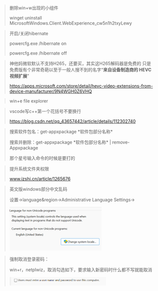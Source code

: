 > 删除win+w出现的小组件
>
> winget uninstall MicrosoftWindows.Client.WebExperience_cw5n1h2txyLewy

> 开启/关闭hibernate
>
> powercfg.exe /hibernate on
> 
> powercfg.exe /hibernate off

> 神他妈微软默认不支持H265，还要买，其实这H265解码器是免费的
> 只是免费版有个非常奇葩以至于一般人搜不到的名字“**来自设备制造商的 HEVC 视频扩展**”
>
> https://apps.microsoft.com/store/detail/hevc-video-extensions-from-device-manufacturer/9N4WGH0Z6VHQ

> win+e file explorer

> vscode写c++第一个花括号不要换行
>
> https://blog.csdn.net/qq_43657442/article/details/112302740

> 搜索软件包名：get-appxpackage \*软件包部分名称\*
>
> 搜索并删除：get-appxpackage \*软件包部分名称\* | remove-Appxpackage 
>
> 那个星号输入命令的时候是要打的

> 提升系统文件夹权限
>
> www.izshi.cn/article/1265676

>英文版windows部分中文乱码
>
>设置->language&region->Administrative Language Settings->
>
><img src="assets/image-20220618162341884.png" alt="image-20220618162341884" style="zoom:50%;" />

> 强制取消登录密码：
>
> win+r，netplwiz，取消勾选如下，要求输入新密码时什么都不写就能取消
>
> <img src="assets/image-20220721221805593.png" alt="image-20220721221805593" style="zoom:50%;" />
